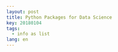 ```yaml
---
layout: post
title: Python Packages for Data Science 
key: 20180104
tags:
  - info as list
lang: en
---
```


